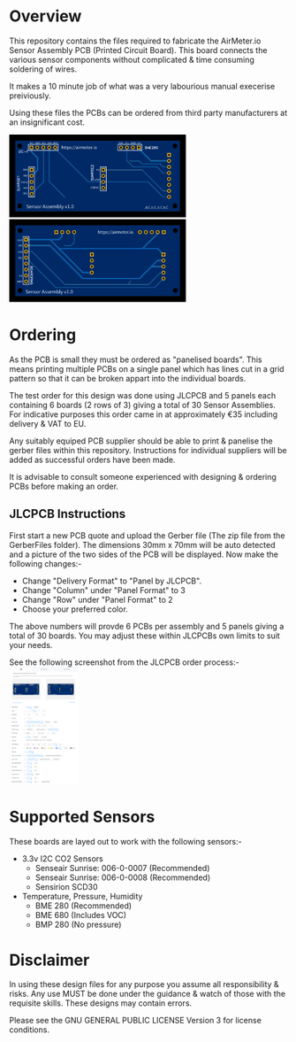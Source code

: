 # Overview 
This repository contains the files required to fabricate the AirMeter.io Sensor Assembly PCB (Printed Circuit Board). This board connects the various sensor components without complicated & time consuming soldering of wires.

It makes a 10 minute job of what was a very labourious manual execerise preiviously.

Using these files the PCBs can be ordered from third party manufacturers at an insignificant cost.

<div>
<img style="height: 150px" src="https://raw.githubusercontent.com/airmeter-io/SensorAssembly/main/Images/Sensor%20Assembly%20v1.0-Top.svg" />
<img style="height: 150px" src="https://raw.githubusercontent.com/airmeter-io/SensorAssembly/main/Images/Sensor%20Assembly%20v1.0-Bottom.svg" />
</div>


# Ordering

As the PCB is small they must be ordered as "panelised boards". This means printing multiple PCBs on a single panel which has lines cut in a grid pattern so that it can be broken appart into the individual boards.

The test order for this design was done using JLCPCB and 5 panels each containing 6 boards (2 rows of 3) giving a total of 30 Sensor Assemblies. For indicative purposes this order came in at approximately €35 including delivery & VAT to EU.

Any suitably equiped PCB supplier should be able to print & panelise the gerber files within this repository. Instructions for individual suppliers will be added as successful orders have been made.

It is advisable to consult someone experienced with designing & ordering PCBs before making an order. 

## JLCPCB Instructions

First start a new PCB quote and upload the Gerber file (The zip file from the GerberFiles folder). The dimensions 30mm x 70mm will be auto detected and a picture of the two sides of the PCB will be displayed. Now make the following changes:-
- Change "Delivery Format" to "Panel by JLCPCB".
- Change "Column" under "Panel Format" to 3
- Change "Row" under "Panel Format" to 2
- Choose your preferred color.

The above numbers will provde 6 PCBs per assembly and 5 panels giving a total of 30 boards. You may adjust these within JLCPCBs own limits to suit your needs.

See the following screenshot from the JLCPCB order process:-
<a href="https://github.com/airmeter-io/SensorAssembly/raw/main/Images/JLCPCB.png"><img src="https://github.com/airmeter-io/SensorAssembly/raw/main/Images/JLCPCB.png" style="width: 125px;" /></a>

# Supported Sensors

These boards are layed out to work with the following sensors:-
- 3.3v I2C CO2 Sensors
    - Senseair Sunrise: 006-0-0007 (Recommended)
    - Senseair Sunrise: 006-0-0008 (Recommended)
    - Sensirion SCD30
- Temperature, Pressure, Humidity
    - BME 280 (Recommended)
    - BME 680 (Includes VOC)
    - BMP 280 (No pressure)
    


# Disclaimer

In using these design files for any purpose you assume all responsibility & risks. Any use MUST be done under the guidance & watch of those with the requisite skills. These designs may contain errors.

Please see the GNU GENERAL PUBLIC LICENSE Version 3 for license conditions.




